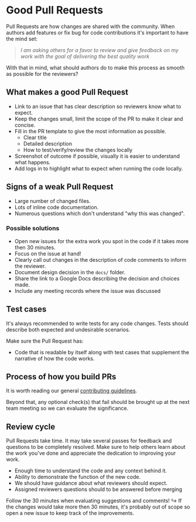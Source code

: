 # Good Pull Requests

Pull Requests are how changes are shared with the community. When authors add features or fix bug for code contributions it's
important to have the mind set:

> _I am asking others for a favor to review and give feedback on my work with the goal of delivering the best quality work_

With that in mind, what should authors do to make this process as smooth as possible for the reviewers?

## What makes a good Pull Request

* Link to an issue that has clear description so reviewers know what to expect.
* Keep the changes small, limit the scope of the PR to make it clear and concise.
* Fill in the PR template to give the most information as possible.
  * Clear title
  * Detailed description
  * How to test/verify/review the changes locally
* Screenshot of outcome if possible, visually it is easier to understand what happens.
* Add logs in to highlight what to expect when running the code locally.

## Signs of a weak Pull Request

* Large number of changed files.
* Lots of inline code documentation.
* Numerous questions which don't understand "why this was changed".

### Possible solutions

* Open new issues for the extra work you spot in the code if it takes more then 30 minutes.
* Focus on the issue at hand!
* Clearly call out changes in the description of code comments to inform the reviewer.
* Document design decision in the `docs/` folder.
* Share the link to a Google Docs describing the decision and choices made.
* Include any meeting records where the issue was discussed

## Test cases

It's always recommended to write tests for any code changes. Tests should describe both expected and undesirable scenarios.

Make sure the Pull Request has:

* Code that is readable by itself along with test cases that supplement the narrative of how the code works.

## Process of how you build PRs

It is worth reading our general [contributing guidelines](https://github.com/pyrsia/.github/blob/main/contributing.md#dev-flow).

Beyond that, any optional check(s) that fail should be brought up at the next team meeting so we can evaluate the significance.

## Review cycle

Pull Requests take time. It may take several passes for feedback and questions to be completely resolved.
Make sure to help others learn about the work you've done and appreciate the dedication to improving your work.

* Enough time to understand the code and any context behind it.
* Ability to demonstrate the function of the new code.
* We should have guidance about what reviewers should expect.
* Assigned reviewers questions should to be answered before merging

Follow the 30 minutes when evaluating suggestions and comments!
↪️ If the changes would take more then 30 minutes, it's probably out of scope so open a new issue to keep track of the improvements.
